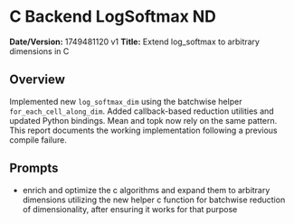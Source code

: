 # C Backend LogSoftmax ND

**Date/Version:** 1749481120 v1
**Title:** Extend log_softmax to arbitrary dimensions in C

## Overview
Implemented new `log_softmax_dim` using the batchwise helper `for_each_cell_along_dim`. Added callback-based reduction utilities and updated Python bindings. Mean and topk now rely on the same pattern. This report documents the working implementation following a previous compile failure.

## Prompts
- enrich and optimize the c algorithms and expand them to arbitrary dimensions utilizing the new helper c function for batchwise reduction of dimensionality, after ensuring it works for that purpose
